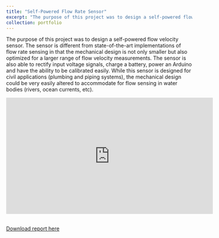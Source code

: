 ```yaml
---
title: "Self-Powered Flow Rate Sensor"
excerpt: "The purpose of this project was to design a self-powered flow velocity sensor. The sensor is different from state-of-the-art implementations of flow rate sensing in that the mechanical design is not only smaller but also optimized for a larger range of flow velocity measurements. The sensor is also able to rectify input voltage signals, charge a battery, power an Arduino and have the ability to be calibrated easily. While this sensor is designed for civil applications (plumbing and piping systems), the mechanical design could be very easily altered to accommodate for flow sensing in water bodies (rivers, ocean currents, etc). <br/><br/><img src='/images/flow_sensor.jpg' style='max-width:400px;'>"
collection: portfolio
---
```

The purpose of this project was to design a self-powered flow velocity sensor. The sensor is different from state-of-the-art implementations of flow rate sensing in that the mechanical design is not only smaller but also optimized for a larger range of flow velocity measurements. The sensor is also able to rectify input voltage signals, charge a battery, power an Arduino and have the ability to be calibrated easily. While this sensor is designed for civil applications (plumbing and piping systems), the mechanical design could be very easily altered to accommodate for flow sensing in water bodies (rivers, ocean currents, etc).

<div style="text-align: center">
     <iframe width="560" height="315" src="https://www.youtube.com/embed/R9OMfRjJs0k" frameborder="0" allow="accelerometer; autoplay; encrypted-media; gyroscope; picture-in-picture" allowfullscreen></iframe>
</div>

<br/>

[Download report here](http://localhost:4000/files/Self_Powered_Flow_Rate_Sensor.pdf)